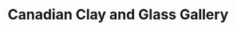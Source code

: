 ---
title: "Canadian Clay and Glass Gallery"
url: /waterloo/canadian-clay-and-glass-gallery/
shop: art
---